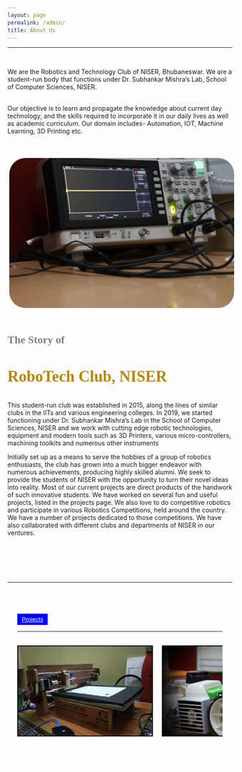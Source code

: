 ```yaml
---
layout: page
permalink: /admin/
title: About Us
---
```

<hr>
<div class="veil">
<br>
<p> 
We are the Robotics and Technology Club of NISER, Bhubaneswar. We are a student-run body that functions under Dr. Subhankar Mishra’s Lab, School of Computer Sciences, NISER.


<br>
<br>

Our objective is to learn and propagate the knowledge about current day technology, and the skills required to incorporate it in our daily lives as well as academic curriculum. Our domain includes- Automation, IOT, Machine Learning, 3D Printing etc.
</p>

<br>
<br>

<img src="/images/About1.jpg" height="25%" width="100%" style="border: solid 4px white; border-radius: 40px 40px 40px 40px;">
<br>
<br>

<h4 style="font-size: 24px; color: grey; margin-bottom: 20px; font-family: MyCustomFont">The Story of</h4>

<h3 style="font-size: 35px; color: darkgoldenrod; font-family: MyCustomFont; font-weight: bolder;">RoboTech Club, NISER</h3>
<p style="font-weight: 600px;">This student-run club was established in 2015, along the lines of similar clubs in the IITs and various engineering colleges. In 2019, we started functioning under Dr. Subhankar Mishra’s Lab in the School of Computer Sciences, NISER and we work with cutting edge robotic technologies,  equipment and  modern tools such as 3D Printers, various micro-controllers, machining toolkits and numerous other instruments</p>
<p style="font-weight: 600px;">Initially set up as a means to serve the hobbies of a group of robotics enthusiasts, the club has grown into a much bigger endeavor with numerous achievements, producing highly skilled alumni. We seek to provide the students of NISER with the opportunity to turn their novel ideas into reality. Most of our current projects are direct products of the handwork of such innovative students. We have worked on several fun and useful projects, listed in the projects page. We also love to do competitive robotics and participate in various Robotics Competitions, held around the country. We have a number of projects dedicated to those competitions. We have also collaborated with different clubs and departments of NISER in our ventures.</p>
<br>
<br>
<span style="color: #ffffff;font-family: MyCustomFont;font-size:35px;">Gallery of our Domain:</span>
<hr>
<br>

<br>
<head>
  <meta charset="UTF-8">
  <meta name="viewport" content="width=device-width, initial-scale=1.0">
  <title>Image Gallery</title>
  <style>
    .gallery-container {
      border: 2px solid white;
      padding: 20px;
      height: 320px; 
      overflow-y: auto; 
      color: black
      background-color: black;
    }
    .keyword {
      margin-bottom: 10px;
    }
    .keyword button {
      cursor: pointer;
      padding: 5px 10px;
      margin-right: 10px;
      border: none;
      background-color: transparent;
      text-decoration: underline;
      color: white;
    }
    .keyword button:hover {
      background-color: orange; 
    }
    .keyword button.active {
      background-color: blue; 
      color: white;
      text-decoration: underline; 
    }
    .image-container {
      overflow-x: auto; 
      white-space: nowrap;
    }
    .image-wrapper {
      display: inline-block;
      text-align: center;
      vertical-align: top;
      width: 300px; 
      margin-right: 20px; 
    }
    .image {
      width: 100%;
      border: 2px solid black;
      object-fit: cover;
      transition: transform 0.3s ease;
    }
    .image-description {
      margin-top: 5px;
      color: white;
    }
  </style>
</head>
<body onload="showImages('keyword1')">
  <div class="gallery-container">
    <div class="keyword">
      <button onclick="showImages('keyword1')" class="active">Projects</button>
      <button onclick="showImages('keyword2')">Equipment</button>
      <button onclick="showImages('keyword3')">Experiment</button>
      <button onclick="showImages('keyword4')">Workspace</button>
    </div>
    <hr>
    <br>
    <div class="image-container">
      <div class="image-wrapper" id="keyword1">
        <img class="image" src="/images/robsket.jpg" height="200" width="200">
        <div class="image-description">Robotic Sketcher</div>
        <br>
      </div>
      <div class="image-wrapper" id="keyword1">
        <img class="image" src="/images/scop.png" height="200" width="200">
        <div class="image-description">Scorpion</div>
      </div>
      <div class="image-wrapper" id="keyword1">
        <img class="image" src="/images/radio.jpg" height="200" width="200">
        <div class="image-description">Radio Telescope</div>
      </div>
      <div class="image-wrapper" id="keyword1">
        <img class="image" src="/images/maze.jpg" height="200" width="200">
        <div class="image-description">Maze Solver Bot</div>
      </div>
      <div class="image-wrapper" id="keyword1">
        <img class="image" src="/images/remote.png" height="200" width="200">
        <div class="image-description">Remote Site Monitoring System</div>
      </div>
      <div class="image-wrapper" id="keyword1">
        <img class="image" src="/images/pragyan.jpg" height="200" width="200">
        <div class="image-description">Pragyan Rover</div>
      </div>
      <div class="image-wrapper" id="keyword1">
        <img class="image" src="/images/smart.jpg" height="200" width="200">
        <div class="image-description"> Smart Mirror</div>
      </div>
      <div class="image-wrapper" id="keyword1">
        <img class="image" src="/images/line.jpg" height="200" width="200">
        <div class="image-description">Line Follower</div>
      </div>
      <div class="image-wrapper" id="keyword1">
        <img class="image" src="/images/amar.png" height="200" width="200">
        <div class="image-description">AMaR</div>
      </div>
      <div class="image-wrapper" id="keyword2" style="display: none;">
        <img class="image" src="/images/eq1.jpg" height="200" width="200">
        <div class="image-description">Keysight Model</div>
        <br>
      </div>
      <div class="image-wrapper" id="keyword2" style="display: none;">
        <img class="image" src="/images/eq2.jpg" height="200" width="200">
        <div class="image-description">3D Printer</div>
      </div>
      <div class="image-wrapper" id="keyword2" style="display: none;">
        <img class="image" src="/images/eq3.jpg" height="200" width="200">
        <div class="image-description">Flashforge Finder</div>
      </div>
      <div class="image-wrapper" id="keyword2" style="display: none;">
        <img class="image" src="/images/eq4.jpg" height="200" width="200">
        <div class="image-description">FDM 3D Printer</div>
      </div>
      <div class="image-wrapper" id="keyword2" style="display: none;">
        <img class="image" src="/images/eq5.jpg" height="200" width="200">
        <div class="image-description">Creality CR10S500</div>
      </div>
      <div class="image-wrapper" id="keyword2" style="display: none;">
        <img class="image" src="/images/eq6.jpg" height="200" width="200">
        <div class="image-description">Flux Beambox Pro</div>
      </div>
      <div class="image-wrapper" id="keyword2" style="display: none;">
        <img class="image" src="/images/eq7.jpg" height="200" width="200">
        <div class="image-description">SLA Printer</div>
      </div>
      <div class="image-wrapper" id="keyword2" style="display: none;">
        <img class="image" src="/images/eq8.jpg" height="200" width="200">
        <div class="image-description">Laser Workings</div>
      </div>
      <div class="image-wrapper" id="keyword3" style="display: none;">
        <img class="image" src="/images/ex1.jpg" height="200" width="300">
        <div class="image-description">Arduino Teaching Lessons</div>
        <br>
      </div>
      <div class="image-wrapper" id="keyword3" style="display: none;">
        <img class="image" src="/images/ex2.jpg" height="200" width="300">
        <div class="image-description">Tesla Coil Working Demo</div>
      </div>
      <div class="image-wrapper" id="keyword4" style="display: none;">
        <img class="image" src="/images/wk1.jpg" height="200" width="200">
        <div class="image-description">Our Lab with  Awesome Resources</div>
        <br>
      </div>
      <div class="image-wrapper" id="keyword4" style="display: none;">
        <img class="image" src="/images/wk2.jpg" height="200" width="200">
        <div class="image-description">Handy Working Area</div>
      </div>
    </div>
  </div>

  <script>
    function showImages(keyword) {
      const images = document.querySelectorAll('.image-wrapper');
      images.forEach(image => {
        if (image.id === keyword) {
          image.style.display = 'inline-block';
        } else {
          image.style.display = 'none';
        }
      });

      document.querySelectorAll('.keyword button').forEach(btn => {
        btn.classList.remove('active');
      });

      document.querySelector(`.keyword button[data-keyword="${keyword}"]`).classList.add('active');
    }
  </script>
</body>







